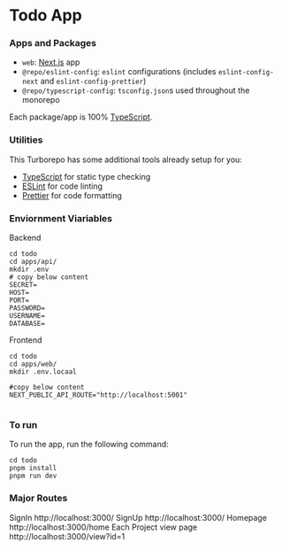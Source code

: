 # Todo App





### Apps and Packages

- `web`:  [Next.js](https://nextjs.org/) app
- `@repo/eslint-config`: `eslint` configurations (includes `eslint-config-next` and `eslint-config-prettier`)
- `@repo/typescript-config`: `tsconfig.json`s used throughout the monorepo

Each package/app is 100% [TypeScript](https://www.typescriptlang.org/).

### Utilities

This Turborepo has some additional tools already setup for you:

- [TypeScript](https://www.typescriptlang.org/) for static type checking
- [ESLint](https://eslint.org/) for code linting
- [Prettier](https://prettier.io) for code formatting


### Enviornment Viariables

Backend
```
cd todo
cd apps/api/
mkdir .env
# copy below content
SECRET=
HOST=
PORT=
PASSWORD=
USERNAME=
DATABASE=
```
Frontend
```
cd todo
cd apps/web/
mkdir .env.locaal

#copy below content
NEXT_PUBLIC_API_ROUTE="http://localhost:5001"


```


### To run 

To run the app, run the following command:

```
cd todo
pnpm install
pnpm run dev
```



### Major Routes
SignIn http://localhost:3000/
SignUp http://localhost:3000/
Homepage http://localhost:3000/home
Each Project view page http://localhost:3000/view?id=1

